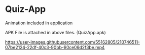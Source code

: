 # Quiz-App

Animation included in application

APK File is attached in above files. (QuizApp.apk)

https://user-images.githubusercontent.com/55162805/210746511-07be2124-22df-40c3-90bb-90ce06d2f3be.mp4

